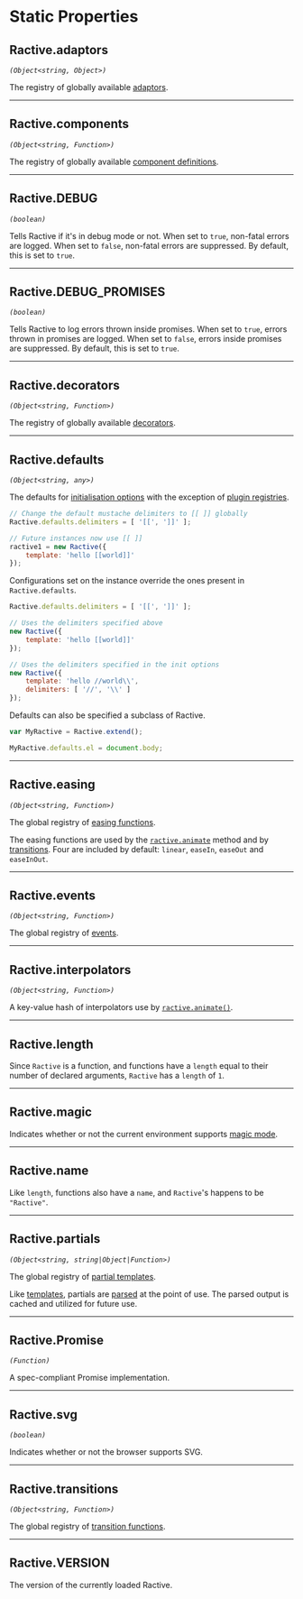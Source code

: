 # Static Properties

## Ractive.adaptors

_`(Object<string, Object>)`_

The registry of globally available [adaptors](../extend/adaptors.md).

---

## Ractive.components

_`(Object<string, Function>)`_

The registry of globally available [component definitions](../extend/components.md).

---

## Ractive.DEBUG

_`(boolean)`_

Tells Ractive if it's in debug mode or not. When set to `true`, non-fatal errors are logged. When set to `false`, non-fatal errors are suppressed. By default, this is set to `true`.

---

## Ractive.DEBUG_PROMISES

_`(boolean)`_

Tells Ractive to log errors thrown inside promises. When set to `true`, errors thrown in promises are logged. When set to `false`, errors inside promises are suppressed. By default, this is set to `true`.

---

## Ractive.decorators

_`(Object<string, Function>)`_

The registry of globally available [decorators](../extend/decorators.md).

---

## Ractive.defaults

_`(Object<string, any>)`_

The defaults for [initialisation options](../api/initialization-options.md) with the exception of [plugin registries](../integrations/plugins.md).

```js
// Change the default mustache delimiters to [[ ]] globally
Ractive.defaults.delimiters = [ '[[', ']]' ];

// Future instances now use [[ ]]
ractive1 = new Ractive({
    template: 'hello [[world]]'
});
```

Configurations set on the instance override the ones present in `Ractive.defaults`.

```js
Ractive.defaults.delimiters = [ '[[', ']]' ];

// Uses the delimiters specified above
new Ractive({
	template: 'hello [[world]]'
});

// Uses the delimiters specified in the init options
new Ractive({
	template: 'hello //world\\',
	delimiters: [ '//', '\\' ]
});
```

Defaults can also be specified a subclass of Ractive.

```js
var MyRactive = Ractive.extend();

MyRactive.defaults.el = document.body;
```

---

## Ractive.easing

_`(Object<string, Function>)`_

The global registry of [easing functions](../extend/easings.md).

The easing functions are used by the [`ractive.animate`](../api/instance-methods.md#ractive.animate) method and by [transitions](../extend/transitions.md). Four are included by default: `linear`, `easeIn`, `easeOut` and `easeInOut`.

---

## Ractive.events

_`(Object<string, Function>)`_

The global registry of [events](../extend/events.md).

---

## Ractive.interpolators

_`(Object<string, Function>)`_

A key-value hash of interpolators use by [`ractive.animate()`](../api/instance-methods.md#ractive.animate()).

---

## Ractive.length

Since `Ractive` is a function, and functions have a `length` equal to their number of declared arguments, `Ractive` has a `length` of `1`.

---

## Ractive.magic

Indicates whether or not the current environment supports [magic mode](../concepts/data-binding/magic-mode.md).

---

## Ractive.name

Like `length`, functions also have a `name`, and `Ractive`'s happens to be `"Ractive"`.

---

## Ractive.partials

_`(Object<string, string|Object|Function>)`_

The global registry of [partial templates](../extend/partials.md).

Like [templates](../concepts/templates/overview.md), partials are [parsed](../concepts/templates/parsing.md) at the point of use. The parsed output is cached and utilized for future use.

---

## Ractive.Promise

_`(Function)`_

A spec-compliant Promise implementation.

---

## Ractive.svg

_`(boolean)`_

Indicates whether or not the browser supports SVG.

---

## Ractive.transitions

_`(Object<string, Function>)`_

The global registry of [transition functions](../extend/transitions.md).

---

## Ractive.VERSION

The version of the currently loaded Ractive.
